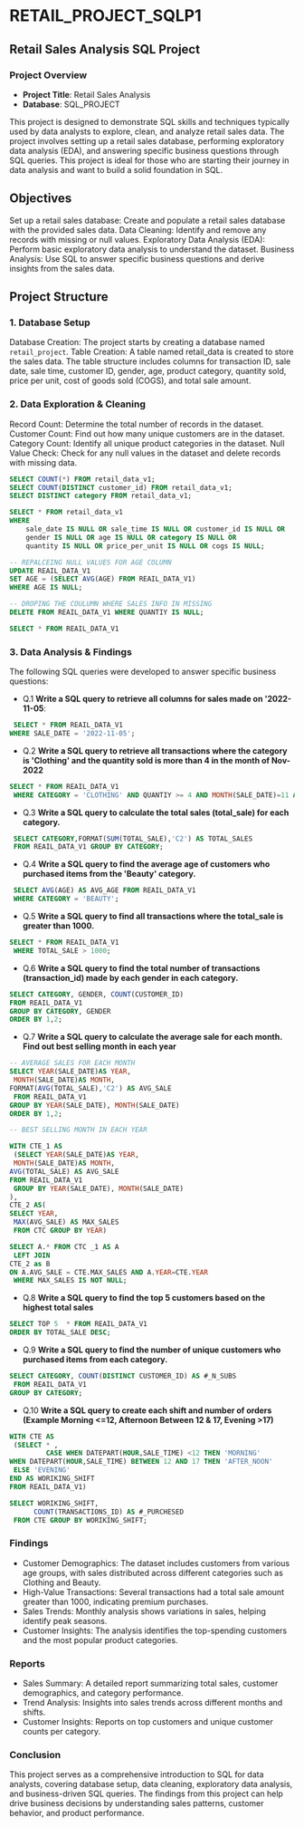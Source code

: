 # RETAIL_PROJECT_SQLP1

## Retail Sales Analysis SQL Project
### Project Overview
- **Project Title**: Retail Sales Analysis
- **Database**: SQL_PROJECT

This project is designed to demonstrate SQL skills and techniques typically used by data analysts to explore, clean, and analyze retail sales data. The project involves setting up a retail sales database, performing exploratory data analysis (EDA), and answering specific business questions through SQL queries. This project is ideal for those who are starting their journey in data analysis and want to build a solid foundation in SQL.

## Objectives
Set up a retail sales database: Create and populate a retail sales database with the provided sales data.
Data Cleaning: Identify and remove any records with missing or null values.
Exploratory Data Analysis (EDA): Perform basic exploratory data analysis to understand the dataset.
Business Analysis: Use SQL to answer specific business questions and derive insights from the sales data.

## Project Structure
### 1. Database Setup
Database Creation: The project starts by creating a database named `retail_project`.
Table Creation: A table named retail_data is created to store the sales data. The table structure includes columns for transaction ID, sale date, sale time, customer ID, gender, age, product category, quantity sold, price per unit, cost of goods sold (COGS), and total sale amount.

### 2. Data Exploration & Cleaning
Record Count: Determine the total number of records in the dataset.
Customer Count: Find out how many unique customers are in the dataset.
Category Count: Identify all unique product categories in the dataset.
Null Value Check: Check for any null values in the dataset and delete records with missing data.

```sql
SELECT COUNT(*) FROM retail_data_v1;
SELECT COUNT(DISTINCT customer_id) FROM retail_data_v1;
SELECT DISTINCT category FROM retail_data_v1;

SELECT * FROM retail_data_v1
WHERE 
    sale_date IS NULL OR sale_time IS NULL OR customer_id IS NULL OR 
    gender IS NULL OR age IS NULL OR category IS NULL OR 
    quantity IS NULL OR price_per_unit IS NULL OR cogs IS NULL;

-- REPALCEING NULL VALUES FOR AGE COLUMN
UPDATE REAIL_DATA_V1
SET AGE = (SELECT AVG(AGE) FROM REAIL_DATA_V1)
WHERE AGE IS NULL;

-- DROPING THE COULUMN WHERE SALES INFO IN MISSING
DELETE FROM REAIL_DATA_V1 WHERE QUANTIY IS NULL;

SELECT * FROM REAIL_DATA_V1
```


### 3. Data Analysis & Findings
The following SQL queries were developed to answer specific business questions:
- Q.1 **Write a SQL query to retrieve all columns for sales made on '2022-11-05**:

```sql
 SELECT * FROM REAIL_DATA_V1 
WHERE SALE_DATE = '2022-11-05';
```

- Q.2 **Write a SQL query to retrieve all transactions where the category is 'Clothing' and the quantity sold is more than 4 in the month of Nov-2022**

```sql 
SELECT * FROM REAIL_DATA_V1
 WHERE CATEGORY = 'CLOTHING' AND QUANTIY >= 4 AND MONTH(SALE_DATE)=11 AND YEAR(SALE_DATE)=2022;
 ```

- Q.3 **Write a SQL query to calculate the total sales (total_sale) for each category.**

```sql
 SELECT CATEGORY,FORMAT(SUM(TOTAL_SALE),'C2') AS TOTAL_SALES
 FROM REAIL_DATA_V1 GROUP BY CATEGORY;
```


- Q.4 **Write a SQL query to find the average age of customers who purchased items from the 'Beauty' category.**

```sql
 SELECT AVG(AGE) AS AVG_AGE FROM REAIL_DATA_V1
 WHERE CATEGORY = 'BEAUTY';
 ```

- Q.5 **Write a SQL query to find all transactions where the total_sale is greater than 1000.**

```sql
SELECT * FROM REAIL_DATA_V1
 WHERE TOTAL_SALE > 1000;
 ```

- Q.6 **Write a SQL query to find the total number of transactions (transaction_id) made by each gender in each category.**

```sql
SELECT CATEGORY, GENDER, COUNT(CUSTOMER_ID)
FROM REAIL_DATA_V1
GROUP BY CATEGORY, GENDER
ORDER BY 1,2;
```

- Q.7 **Write a SQL query to calculate the average sale for each month. Find out best selling month in each year**

```sql
-- AVERAGE SALES FOR EACH MONTH
SELECT YEAR(SALE_DATE)AS YEAR,
 MONTH(SALE_DATE)AS MONTH,
FORMAT(AVG(TOTAL_SALE),'C2') AS AVG_SALE
 FROM REAIL_DATA_V1
GROUP BY YEAR(SALE_DATE), MONTH(SALE_DATE)
ORDER BY 1,2;

-- BEST SELLING MONTH IN EACH YEAR

WITH CTE_1 AS
 (SELECT YEAR(SALE_DATE)AS YEAR,
 MONTH(SALE_DATE)AS MONTH,
AVG(TOTAL_SALE) AS AVG_SALE 
FROM REAIL_DATA_V1
 GROUP BY YEAR(SALE_DATE), MONTH(SALE_DATE) 
),
CTE_2 AS(
SELECT YEAR,
 MAX(AVG_SALE) AS MAX_SALES
 FROM CTC GROUP BY YEAR)

SELECT A.* FROM CTC _1 AS A
 LEFT JOIN
CTE_2 as B
ON A.AVG_SALE = CTE.MAX_SALES AND A.YEAR=CTE.YEAR
 WHERE MAX_SALES IS NOT NULL;
 ```
 
- Q.8 **Write a SQL query to find the top 5 customers based on the highest total sales**

```sql
SELECT TOP 5  * FROM REAIL_DATA_V1
ORDER BY TOTAL_SALE DESC;
```

- Q.9 **Write a SQL query to find the number of unique customers who purchased items from each category.**

```sql
SELECT CATEGORY, COUNT(DISTINCT CUSTOMER_ID) AS #_N_SUBS
 FROM REAIL_DATA_V1
GROUP BY CATEGORY;
 ```

- Q.10 **Write a SQL query to create each shift and number of orders (Example Morning <=12, Afternoon Between 12 & 17, Evening >17)**

```sql
WITH CTE AS
 (SELECT * ,
         CASE WHEN DATEPART(HOUR,SALE_TIME) <12 THEN 'MORNING'
WHEN DATEPART(HOUR,SALE_TIME) BETWEEN 12 AND 17 THEN 'AFTER_NOON'
 ELSE 'EVENING'
END AS WORIKING_SHIFT
FROM REAIL_DATA_V1)

SELECT WORIKING_SHIFT,
      COUNT(TRANSACTIONS_ID) AS #_PURCHESED
 FROM CTE GROUP BY WORIKING_SHIFT;
 ```

### Findings
- Customer Demographics: The dataset includes customers from various age groups, with sales distributed across different categories such as Clothing and Beauty.
- High-Value Transactions: Several transactions had a total sale amount greater than 1000, indicating premium purchases.
- Sales Trends: Monthly analysis shows variations in sales, helping identify peak seasons.
- Customer Insights: The analysis identifies the top-spending customers and the most popular product categories.

### Reports
- Sales Summary: A detailed report summarizing total sales, customer demographics, and category performance.
- Trend Analysis: Insights into sales trends across different months and shifts.
- Customer Insights: Reports on top customers and unique customer counts per category.

### Conclusion
This project serves as a comprehensive introduction to SQL for data analysts, covering database setup, data cleaning, exploratory data analysis, and business-driven SQL queries. The findings from this project can help drive business decisions by understanding sales patterns, customer behavior, and product performance.
